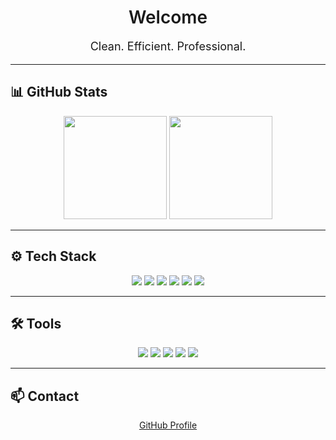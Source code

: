 <h1 align="center" style="font-weight: 600;">
  Welcome
</h1>

<p align="center" style="font-size: 18px;">
  Clean. Efficient. Professional.
</p>

---

## 📊 GitHub Stats
<p align="center">
  <img src="https://github-readme-stats.vercel.app/api?username=SPARES888&show_icons=true&hide_border=true&theme=graywhite" height="165">
  <img src="https://github-readme-stats.vercel.app/api/top-langs/?username=SPARES888&layout=compact&hide_border=true&theme=graywhite" height="165">
</p>

---

## ⚙️ Tech Stack
<p align="center">
  <img src="https://img.shields.io/badge/C-lightgray?style=flat&logo=c&logoColor=blue" />
  <img src="https://img.shields.io/badge/C++-lightgray?style=flat&logo=cplusplus&logoColor=purple" />
  <img src="https://img.shields.io/badge/Python-lightgray?style=flat&logo=python&logoColor=blue" />
  <img src="https://img.shields.io/badge/HTML-lightgray?style=flat&logo=html5&logoColor=blue" />
  <img src="https://img.shields.io/badge/CSS-lightgray?style=flat&logo=css3&logoColor=purple" />
  <img src="https://img.shields.io/badge/Bash-lightgray?style=flat&logo=gnubash&logoColor=green" />
</p>

---

## 🛠 Tools
<p align="center">
  <img src="https://img.shields.io/badge/Git-lightgray?style=flat&logo=git&logoColor=black" />
  <img src="https://img.shields.io/badge/GitHub-lightgray?style=flat&logo=github&logoColor=black" />
  <img src="https://img.shields.io/badge/Linux-lightgray?style=flat&logo=linux&logoColor=black" />
  <img src="https://img.shields.io/badge/Docker-lightgray?style=flat&logo=docker&logoColor=black" />
  <img src="https://img.shields.io/badge/VSCode-lightgray?style=flat&logo=visualstudiocode&logoColor=black" />
</p>

---

## 📫 Contact
<p align="center">
  <a href="https://github.com/DEIN_GITHUB_NAME">GitHub Profile</a>
</p>

